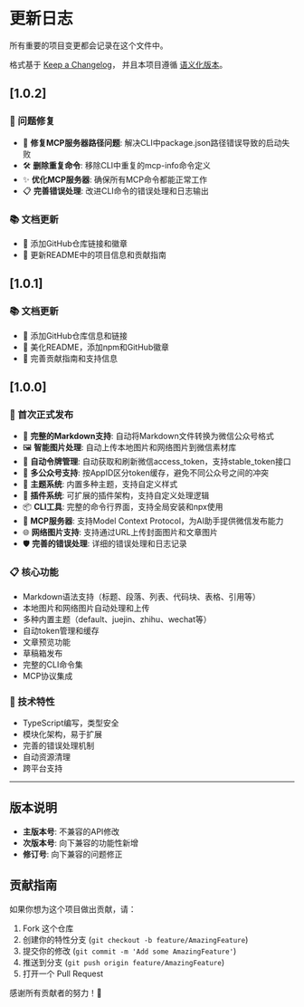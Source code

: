 # 更新日志

所有重要的项目变更都会记录在这个文件中。

格式基于 [Keep a Changelog](https://keepachangelog.com/zh-CN/1.0.0/)，
并且本项目遵循 [语义化版本](https://semver.org/lang/zh-CN/)。

## [1.0.2]

### 🐛 问题修复
- 🔧 **修复MCP服务器路径问题**: 解决CLI中package.json路径错误导致的启动失败
- 🛠️ **删除重复命令**: 移除CLI中重复的mcp-info命令定义
- ✨ **优化MCP服务器**: 确保所有MCP命令都能正常工作
- 📋 **完善错误处理**: 改进CLI命令的错误处理和日志输出

### 📚 文档更新
- 📖 添加GitHub仓库链接和徽章
- 🔧 更新README中的项目信息和贡献指南

## [1.0.1]

### 📚 文档更新
- 📖 添加GitHub仓库信息和链接
- 🎨 美化README，添加npm和GitHub徽章
- 🤝 完善贡献指南和支持信息

## [1.0.0]

### 🎉 首次正式发布
- 📝 **完整的Markdown支持**: 自动将Markdown文件转换为微信公众号格式
- 🖼️ **智能图片处理**: 自动上传本地图片和网络图片到微信素材库
- 🔄 **自动令牌管理**: 自动获取和刷新微信access_token，支持stable_token接口
- 👥 **多公众号支持**: 按AppID区分token缓存，避免不同公众号之间的冲突
- 🎨 **主题系统**: 内置多种主题，支持自定义样式
- 🔌 **插件系统**: 可扩展的插件架构，支持自定义处理逻辑
- 📦 **CLI工具**: 完整的命令行界面，支持全局安装和npx使用
- 🤖 **MCP服务器**: 支持Model Context Protocol，为AI助手提供微信发布能力
- 🌐 **网络图片支持**: 支持通过URL上传封面图片和文章图片
- 🛡️ **完善的错误处理**: 详细的错误处理和日志记录

### 📋 核心功能
- Markdown语法支持（标题、段落、列表、代码块、表格、引用等）
- 本地图片和网络图片自动处理和上传
- 多种内置主题（default、juejin、zhihu、wechat等）
- 自动token管理和缓存
- 文章预览功能
- 草稿箱发布
- 完整的CLI命令集
- MCP协议集成

### 🔧 技术特性
- TypeScript编写，类型安全
- 模块化架构，易于扩展
- 完善的错误处理机制
- 自动资源清理
- 跨平台支持

---

## 版本说明

- **主版本号**: 不兼容的API修改
- **次版本号**: 向下兼容的功能性新增
- **修订号**: 向下兼容的问题修正

## 贡献指南

如果你想为这个项目做出贡献，请：

1. Fork 这个仓库
2. 创建你的特性分支 (`git checkout -b feature/AmazingFeature`)
3. 提交你的修改 (`git commit -m 'Add some AmazingFeature'`)
4. 推送到分支 (`git push origin feature/AmazingFeature`)
5. 打开一个 Pull Request

感谢所有贡献者的努力！🙏